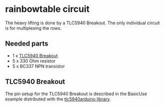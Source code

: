 rainbowtable circuit
====================

The heavy lifting is done by a TLC5940 Breakout. The only individual circuit is
for multiplexing the rows.

Needed parts
------------

* 1 x [TLC5940 Breakout](https://www.sparkfun.com/products/10616)
* 5 x 330 Ohm resistor
* 5 x BC337 NPN transistor

 TLC5940 Breakout
 ----------------

The pin setup for the TLC5940 Breakout is described in the BasicUse example
distributed with the [tlc5940arduino
library](https://code.google.com/p/tlc5940arduino/).
